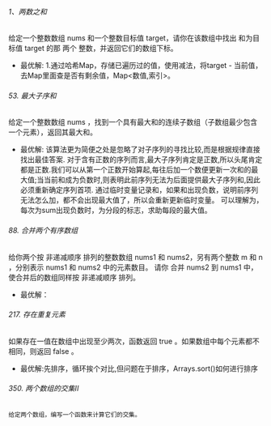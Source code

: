 ###### 1、两数之和
  给定一个整数数组 nums 和一个整数目标值 target，请你在该数组中找出 和为目标值 target  的那 两个 整数，并返回它们的数组下标。
- 最优解:
    1.通过哈希Map，存储已遍历过的值，使用减法，将target - 当前值，去Map里面查是否有剩余值，Map<数值,索引>。



###### 53. 最大子序和
  给定一个整数数组 nums ，找到一个具有最大和的连续子数组（子数组最少包含一个元素），返回其最大和。

- 最优解:
  该算法更为简便之处是忽略了对子序列的寻找比较,而是根据规律直接找出最佳答案.
  对于含有正数的序列而言,最大子序列肯定是正数,所以头尾肯定都是正数.我们可以从第一个正数开始算起,每往后加一个数便更新一次和的最大值;当当前和成为负数时,则表明此前序列无法为后面提供最大子序列和,因此必须重新确定序列首项.
  通过临时变量记录和，如果和出现负数，说明前序列无法怎么加，都不会出现最大值了，所以会重新更新临时变量。
  可以理解为，每次为sum出现负数时，为分段的标志，求助每段的最大值。


###### 88. 合并两个有序数组
  给你两个按 非递减顺序 排列的整数数组 nums1 和 nums2，另有两个整数 m 和 n ，分别表示 nums1 和 nums2 中的元素数目。
  请你 合并 nums2 到 nums1 中，使合并后的数组同样按 非递减顺序 排列。

- 最优解：



###### 217. 存在重复元素
  如果存在一值在数组中出现至少两次，函数返回 true 。如果数组中每个元素都不相同，则返回 false 。

- 最优解:先排序，循环挨个对比,但问题在于排序，Arrays.sort()如何进行排序


###### 350. 两个数组的交集II
    给定两个数组，编写一个函数来计算它们的交集。
